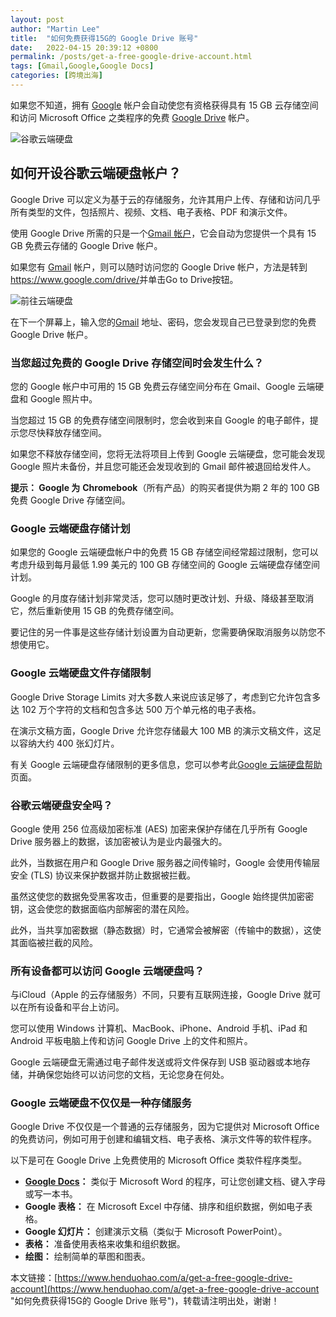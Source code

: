 ```yaml
---
layout: post  
author: "Martin Lee"  
title:  "如何免费获得15G的 Google Drive 账号"  
date:   2022-04-15 20:39:12 +0800  
permalink: /posts/get-a-free-google-drive-account.html  
tags: [Gmail,Google,Google Docs]  
categories: [跨境出海]  
---
```

如果您不知道，拥有 [Google](https://www.henduohao.com/tag/google "Google（中文譯名：谷歌）為Alphabet（字母控股）的子公司，业务范围涵盖互联网广告、互联网搜索、云计算等领域，全球最大的搜索引擎。") 帐户会自动使您有资格获得具有 15 GB 云存储空间和访问 Microsoft Office 之类程序的免费 [Google Drive](https://www.henduohao.com/tag/google-drive "Google Drive是谷歌公司推出的一项在线云存储服务，通过这项服务，用户可以获得15GB的免费存储空间。") 帐户。

![谷歌云端硬盘](https://p3-juejin.byteimg.com/tos-cn-i-k3u1fbpfcp/1146288a211a45ae93e65632a3ffd229~tplv-k3u1fbpfcp-zoom-1.image)

## 如何开设谷歌云端硬盘帐户？

Google Drive 可以定义为基于云的存储服务，允许其用户上传、存储和访问几乎所有类型的文件，包括照片、视频、文档、电子表格、PDF 和演示文件。

使用 Google Drive 所需的只是一个[Gmail 帐户](https://www.henduohao.com/product/1006.html)，它会自动为您提供一个具有 15 GB 免费云存储的 Google Drive 帐户。

如果您有 [Gmail](https://www.henduohao.com/tag/gmail "Gmail是Google的免费网络邮件服务，也是世界上用户量最多的邮箱。") 帐户，则可以随时访问您的 Google Drive 帐户，方法是转到<https://www.google.com/drive/>并单击Go to Drive按钮。

![前往云端硬盘](https://p3-juejin.byteimg.com/tos-cn-i-k3u1fbpfcp/80ccaf9a9e5444ca81deceffd4809919~tplv-k3u1fbpfcp-zoom-1.image)

在下一个屏幕上，输入您的[Gmail](https://www.henduohao.com/tag/gmail "Gmail是Google的免费网络邮件服务，也是世界上用户量最多的邮箱。") 地址、密码，您会发现自己已登录到您的免费 Google Drive 帐户。

### 当您超过免费的 Google Drive 存储空间时会发生什么？

您的 Google 帐户中可用的 15 GB 免费云存储空间分布在 Gmail、Google 云端硬盘和 Google 照片中。

当您超过 15 GB 的免费存储空间限制时，您会收到来自 Google 的电子邮件，提示您尽快释放存储空间。

如果您不释放存储空间，您将无法将项目上传到 Google 云端硬盘，您可能会发现Google 照片未备份，并且您可能还会发现收到的 Gmail 邮件被退回给发件人。

**提示： Google 为** **Chromebook**（所有产品）的购买者提供为期 2 年的 100 GB 免费 Google Drive 存储空间。

### Google 云端硬盘存储计划

如果您的 Google 云端硬盘帐户中的免费 15 GB 存储空间经常超过限制，您可以考虑升级到每月最低 1.99 美元的 100 GB 存储空间的 Google 云端硬盘存储空间计划。

Google 的月度存储计划非常灵活，您可以随时更改计划、升级、降级甚至取消它，然后重新使用 15 GB 的免费存储空间。

要记住的另一件事是这些存储计划设置为自动更新，您需要确保取消服务以防您不想使用它。

### Google 云端硬盘文件存储限制

Google Drive Storage Limits 对大多数人来说应该足够了，考虑到它允许包含多达 102 万个字符的文档和包含多达 500 万个单元格的电子表格。

在演示文稿方面，Google Drive 允许您存储最大 100 MB 的演示文稿文件，这足以容纳大约 400 张幻灯片。

有关 Google 云端硬盘存储限制的更多信息，您可以参考此[Google 云端硬盘帮助](https://support.google.com/drive/answer/37603?hl=en)页面。

### 谷歌云端硬盘安全吗？

Google 使用 256 位高级加密标准 (AES) 加密来保护存储在几乎所有 Google Drive 服务器上的数据，该加密被认为是业内最强大的。

此外，当数据在用户和 Google Drive 服务器之间传输时，Google 会使用传输层安全 (TLS) 协议来保护数据并防止数据被拦截。

虽然这使您的数据免受黑客攻击，但重要的是要指出，Google 始终提供加密密钥，这会使您的数据面临内部解密的潜在风险。

此外，当共享加密数据（静态数据）时，它通常会被解密（传输中的数据），这使其面临被拦截的风险。

### 所有设备都可以访问 Google 云端硬盘吗？

与iCloud（Apple 的云存储服务）不同，只要有互联网连接，Google Drive 就可以在所有设备和平台上访问。

您可以使用 Windows 计算机、MacBook、iPhone、Android 手机、iPad 和 Android 平板电脑上传和访问 Google Drive 上的文件和照片。

Google 云端硬盘无需通过电子邮件发送或将文件保存到 USB 驱动器或本地存储，并确保您始终可以访问您的文档，无论您身在何处。

### Google 云端硬盘不仅仅是一种存储服务

Google Drive 不仅仅是一个普通的云存储服务，因为它提供对 Microsoft Office 的免费访问，例如可用于创建和编辑文档、电子表格、演示文件等的软件程序。

以下是可在 Google Drive 上免费使用的 Microsoft Office 类软件程序类型。

-   **[Google Docs](https://www.henduohao.com/tag/google-docs "Google Docs是一套在线办公软件，包括在线文档、表格和演示文稿。")：** 类似于 Microsoft Word 的程序，可让您创建文档、键入字母或写一本书。
-   **Google 表格：** 在 Microsoft Excel 中存储、排序和组织数据，例如电子表格。
-   **Google 幻灯片：** 创建演示文稿（类似于 Microsoft PowerPoint）。
-   **表格：** 准备使用表格来收集和组织数据。
-   **绘图：** 绘制简单的草图和图表。

本文链接：[https://www.henduohao.com/a/get-a-free-google-drive-account](https://www.henduohao.com/a/get-a-free-google-drive-account "如何免费获得15G的 Google Drive 账号")，转载请注明出处，谢谢！